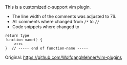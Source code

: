 This is a customized c-support vim plugin. 

- The line width of the comments was adjusted to 76.
- All comments where changed from `/*` to `//`
- Code snippets where changed to
```
return type
function-name() {
	<++>
}  // ----- end of function-name -----
```
Original:
https://github.com/WolfgangMehner/vim-plugins

